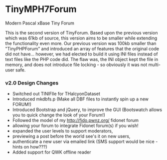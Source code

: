 # TinyMPH7Forum
Modern Pascal xBase Tiny Forum

This is the second version of TinyForum. Based upon the previous version which was 61kb of source, this version aims to be smaller while extending the functionality even more. Our previous version was 100kb smaller than "TinyPHPForum" and introduced an array of features that the original code did not have... however, we had elected to build it using INI files instead of text files like the PHP code did. The flaw was, the INI object kept the file in memory, and does not introduce file locking - so obviously it was not multi-user safe.

### v2.0 Design Changes
* Switched out TINIFIle for THalcyonDataset
* Introduced mkdbfs.p (Make all DBF files to instantly spin up a new FORUM!)
* Introduced Bootstrap and jQuery, to improve the GUI (Bootswatch allows you to quick change the look of your Forum!)
* Followed the model of my http://fido.pwnz.org/ fidonet forum
 * allowing your forum to integrate Fidonet forum(s) if you wish!
 * expanded the user levels to support moderators,
 * previewing a post before the world see's it on new users,
 * authenticate a new user via emailed link (SMS support would be nice - hints on how???)
* Added support for QWK offline reader
